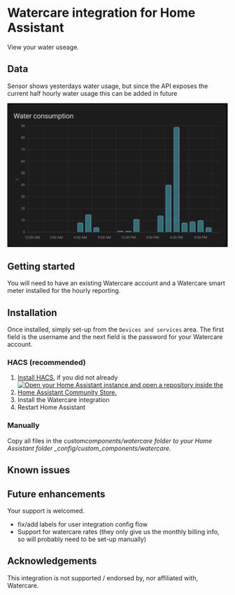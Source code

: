 # Watercare integration for Home Assistant

View your water useage.

## Data

Sensor shows yesterdays water usage, but since the API exposes the current half hourly water usage this can be added in future

![Water Useage PNG](/homeassistant-water-graph.png "Energy Dashboard Reporting")

## Getting started

You will need to have an existing Watercare account and a Watercare smart meter installed for the hourly reporting.

## Installation

Once installed, simply set-up from the `Devices and services` area.
The first field is the username and the next field is the password for your Watercare account.

### HACS (recommended)

1. [Install HACS](https://hacs.xyz/docs/setup/download), if you did not already
2. [![Open your Home Assistant instance and open a repository inside the Home Assistant Community Store.](https://my.home-assistant.io/badges/hacs_repository.svg)](https://my.home-assistant.io/redirect/hacs_repository/?owner=brunsy&repository=ha-watercare&category=integration)
3. Install the Watercare integration
4. Restart Home Assistant

### Manually

Copy all files in the custom*components/watercare folder to your Home Assistant folder \_config/custom_components/watercare*.

## Known issues

## Future enhancements

Your support is welcomed.

- fix/add labels for user integration config flow
- Support for watercare rates (they only give us the monthly billing info, so will probably need to be set-up manually)

## Acknowledgements

This integration is not supported / endorsed by, nor affiliated with, Watercare.
